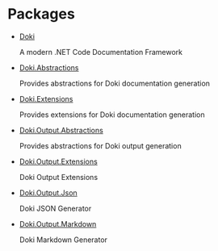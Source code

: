 # Packages

- [Doki](Doki/README.md)
  
  A modern .NET Code Documentation Framework

- [Doki.Abstractions](Doki.Abstractions/README.md)
  
  Provides abstractions for Doki documentation generation

- [Doki.Extensions](Doki.Extensions/README.md)
  
  Provides extensions for Doki documentation generation

- [Doki.Output.Abstractions](Doki.Output.Abstractions/README.md)
  
  Provides abstractions for Doki output generation

- [Doki.Output.Extensions](Doki.Output.Extensions/README.md)
  
  Doki Output Extensions

- [Doki.Output.Json](Doki.Output.Json/README.md)
  
  Doki JSON Generator

- [Doki.Output.Markdown](Doki.Output.Markdown/README.md)
  
  Doki Markdown Generator



